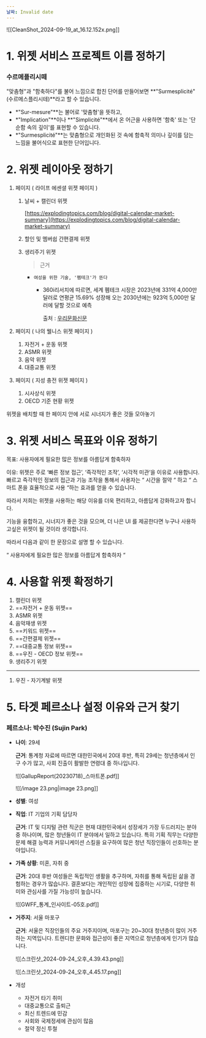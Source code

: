 ```yaml
---
날짜: Invalid date
---
```

![[CleanShot_2024-09-19_at_16.12.152x.png]]

  

# 1. 위젯 서비스 프로젝트 이름 정하기

### 수르메플리시떼

  

"맞춤형"과 "함축하다"를 불어 느낌으로 합친 단어를 만들어보면 **"Surmesplicité" (수르메스플리시테)**라고 할 수 있습니다.

- *"Sur-mesure"**는 불어로 '맞춤형'을 뜻하고,
- *"Implication"**이나 **"Simplicité"**에서 온 어근을 사용하면 '함축' 또는 '단순함 속의 깊이'를 표현할 수 있습니다.
- *"Surmesplicité"**는 맞춤형으로 개인화된 것 속에 함축적 의미나 깊이를 담는 느낌을 불어식으로 표현한 단어입니다.

  

# 2. 위젯 레이아웃 정하기

1. 페이지 ( 라이프 에센셜 위젯 페이지 )
    1. 날씨 + 캘린더 위젯
        
        [https://explodingtopics.com/blog/digital-calendar-market-summary](https://explodingtopics.com/blog/digital-calendar-market-summary)
        
    2. 할인 및 멤버쉽 간편결제 위젯
    3. 생리주기 위젯
        
        > 근거
        
        - `여성을 위한 기술, '펨테크'가 뜬다`
            - 360i리서치에 따르면, 세계 펨테크 시장은 2023년에 331억 4,000만 달러로 연평균 15.69% 성장해 오는 2030년에는 923억 5,000만 달러에 달할 것으로 예측
                
                출처 : [우리문화신문](https://www.koya-culture.com/mobile/article.html?no=144821)
                
2. 페이지 ( 나의 웰니스 위젯 페이지 )
    1. 자전거 + 운동 위젯
    2. ASMR 위젯
    3. 음악 위젯
    4. 대중교통 위젯
3. 페이지 ( 지성 충전 위젯 페이지 )
    1. 시사상식 위젯
    2. OECD 기준 현황 위젯

  

위젯을 배치할 때 한 페이지 안에 서로 시너지가 좋은 것들 모아놓기

# 3. 위젯 서비스 목표와 이유 정하기

목표: 사용자에게 필요한 많은 정보를 아름답게 함축하자

  

이유: 위젯은 주로 ‘빠른 정보 접근’, ‘즉각적인 조작’, ‘시각적 미관’을 이유로 사용합니다. 빠르고 즉각적인 정보의 접근과 기능 조작을 통해서 사용자는 “ 시간을 절약 “ 하고 “ 스마트 폰을 효율적으로 사용 “하는 효과를 얻을 수 있습니다.

따라서 저희는 위젯을 사용하는 해당 이유를 더욱 편리하고, 아름답게 강화하고자 합니다.

기능을 융합하고, 시너지가 좋은 것을 모으며, 더 나은 UI 를 제공한다면 누구나 사용하고싶은 위젯이 될 것이라 생각합니다.

따라서 다음과 같이 한 문장으로 설명 할 수 있습니다.

“ 사용자에게 필요한 많은 정보를 아름답게 함축하자 “

# 4. 사용할 위젯 확정하기

1. 캘린더 위젯
2. ==자전거 + 운동 위젯==
3. ASMR 위젯
4. 음악재생 위젯
5. ==키워드 위젯==
6. ==간편결제 위젯==
7. ==대중교통 정보 위젯==
8. ==우진 - OECD 정보 위젯==
9. 생리주기 위젯

  

---

1. 우진 - 자기계발 위젯

# 5. 타겟 페르소나 설정 이유와 근거 찾기

### **페르소나: 박수진 (Sujin Park)**

- **나이**: 29세
    
    **근거**: 통계청 자료에 따르면 대한민국에서 20대 후반, 특히 29세는 청년층에서 인구 수가 많고, 사회 진출이 활발한 연령대 중 하나입니다.
    
    ![[GallupReport(20230718)_스마트폰.pdf]]
    
    ![[/image 23.png|image 23.png]]
    
- **성별**: 여성
- **직업**: IT 기업의 기획 담당자
    
    **근거**: IT 및 디지털 관련 직군은 현재 대한민국에서 성장세가 가장 두드러지는 분야 중 하나이며, 많은 청년들이 IT 분야에서 일하고 있습니다. 특히 기획 직무는 다양한 문제 해결 능력과 커뮤니케이션 스킬을 요구하여 많은 청년 직장인들이 선호하는 분야입니다.
    
- **가족 상황**: 미혼, 자취 중
    
    **근거**: 20대 후반 여성들은 독립적인 생활을 추구하며, 자취를 통해 독립된 삶을 경험하는 경우가 많습니다. 결혼보다는 개인적인 성장에 집중하는 시기로, 다양한 취미와 관심사를 가질 가능성이 높습니다.
    
    ![[GWFF_통계_인사이트-05호.pdf]]
    
- **거주지**: 서울 마포구
    
    **근거**: 서울은 직장인들의 주요 거주지이며, 마포구는 20~30대 청년층이 많이 거주하는 지역입니다. 트렌디한 문화와 접근성이 좋은 지역으로 청년층에게 인기가 많습니다.
    
    ![[스크린샷_2024-09-24_오후_4.39.43.png]]
    
    ![[스크린샷_2024-09-24_오후_4.45.17.png]]
    
- 개성
    - 자전거 타기 취미
    - 대중교통으로 출퇴근
    - 최신 트렌드에 민감
    - 사회와 국제정세에 관심이 많음
    - 절약 정신 투철